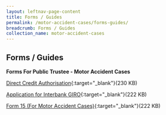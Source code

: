 ```yaml
---
layout: leftnav-page-content
title: Forms / Guides
permalink: /motor-accident-cases/forms-guides/
breadcrumb: Forms / Guides
collection_name: motor-accident-cases
---
```


Forms / Guides 
---

**Forms For Public Trustee - Motor Accident Cases** <br>

[Direct Credit Authorisation](/files/DirectCreditAuthorizationAppformrevisedJuly2017.pdf){:target="_blank"}(230 KB)

[Application for Interbank GIRO](/files/DirectDebitApplicationFormrevJuly17.pdf){:target="_blank"}(222 KB)

[Form 15 (For Motor Accident Cases)](/files/Form15AC.pdf){:target="_blank"}(222 KB)
